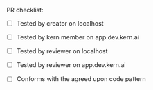 PR checklist:
- [ ] Tested by creator on localhost
- [ ] Tested by kern member on app.dev.kern.ai
- [ ] Tested by reviewer on localhost
- [ ] Tested by reviewer on app.dev.kern.ai
- [ ] Conforms with the agreed upon code pattern




